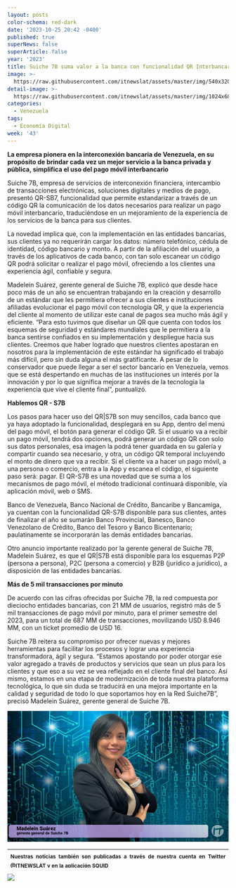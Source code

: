 ```yaml
---
layout: posts
color-schema: red-dark
date: '2023-10-25 20:42 -0400'
published: true
superNews: false
superArticle: false
year: '2023'
title: Suiche 7B suma valor a la banca con funcionalidad QR Interbancario
image: >-
  https://raw.githubusercontent.com/itnewslat/assets/master/img/540x320/Madelein-Suarez-p.jpg
detail-image: >-
  https://raw.githubusercontent.com/itnewslat/assets/master/img/1024x680/Madelein-Suarez-g.jpg
categories:
  - Venezuela
tags:
  - Economía Digital
week: '43'
---
```

**La empresa pionera en la interconexión bancaria de Venezuela, en su propósito de brindar cada vez un mejor servicio a la banca privada y pública, simplifica el uso del pago móvil interbancario**

Suiche 7B, empresa de servicios de interconexión financiera, intercambio de transacciones electrónicas, soluciones digitales y medios de pago, presentó QR-SB7, funcionalidad que permite estandarizar a través de un código QR la comunicación de los datos necesarios para realizar un pago móvil interbancario, traduciéndose en un mejoramiento de la experiencia de los servicios de la banca para sus clientes.

La novedad implica que, con la implementación en las entidades bancarias, sus clientes ya no requerirán cargar los datos: número telefónico, cédula de identidad, código bancario y monto. A partir de la afiliación del usuario, a través de los aplicativos de cada banco, con tan solo escanear un código QR podrá solicitar o realizar el pago móvil, ofreciendo a los clientes una experiencia ágil, confiable y segura.

Madelein Suárez, gerente general de Suiche 7B, explicó que desde hace poco más de un año se encuentran trabajando en la creación y desarrollo de un estándar que les permitiera ofrecer a sus clientes e instituciones afiliadas evolucionar el pago móvil con tecnología QR, y que la experiencia del cliente al momento de utilizar este canal de pagos sea mucho más ágil y eficiente. “Para esto tuvimos que diseñar un QR que cuenta con todos los esquemas de seguridad y estándares mundiales que le permitiera a la banca sentirse confiados en su implementación y despliegue hacia sus clientes. Creemos que haber logrado que nuestros clientes apostaran en nosotros para la implementación de este estándar ha significado el trabajo más difícil, pero sin duda alguna el más gratificante. A pesar de lo conservador que puede llegar a ser el sector bancario en Venezuela, vemos que se está despertando en muchas de las instituciones un interés por la innovación y por lo que significa mejorar a través de la tecnología la experiencia que vive el cliente final”, puntualizó.

**Hablemos QR - S7B**

Los pasos para hacer uso del QR|S7B son muy sencillos, cada banco que ya haya adoptado la funcionalidad, desplegará en su App, dentro del menú del pago móvil, el botón para generar el código QR. Si el usuario va a recibir un pago móvil, tendrá dos opciones, podrá generar un código QR con solo sus datos personales, esa imagen la podrá tener guardada en su galería y compartir cuando sea necesario, y otra, un código QR temporal incluyendo el monto de dinero que va a recibir. Si el cliente va a hacer un pago móvil, a una persona o comercio, entra a la App y escanea el código, el siguiente paso será: pagar. El QR-S7B es una novedad que se suma a los mecanismos de pago móvil, el método tradicional continuará disponible, vía aplicación móvil, web o SMS.

Banco de Venezuela, Banco Nacional de Crédito, Bancaribe y Bancamiga, ya cuentan con la funcionalidad QR-S7B disponible para sus clientes, antes de finalizar el año se sumarán Banco Provincial, Banesco, Banco Venezolano de Crédito, Banco del Tesoro y Banco Bicentenario; paulatinamente se incorporarán las demás entidades bancarias.

Otro anuncio importante realizado por la gerente general de Suiche 7B, Madelein Suárez, es que el QR|S7B está disponible para los esquemas P2P (persona a persona), P2C (persona a comercio) y B2B (jurídico a jurídico), a disposición de las entidades bancarias.

**Más de 5 mil transacciones por minuto**

De acuerdo con las cifras ofrecidas por Suiche 7B, la red compuesta por dieciocho entidades bancarias, con 21 MM de usuarios, registró más de 5 mil transacciones de pago móvil por minuto, para el primer semestre del 2023, para un total de 687 MM de transacciones, movilizando USD 8.946 MM, con un ticket promedio de USD 16.

Suiche 7B reitera su compromiso por ofrecer nuevas y mejores herramientas para facilitar los procesos y lograr una experiencia transformadora, ágil y segura. “Estamos apostando por poder otorgar ese valor agregado a través de productos y servicios que sean un plus para los clientes y que eso a su vez se vea reflejado en el cliente final del banco. Así mismo, estamos en una etapa de modernización de toda nuestra plataforma tecnológica, lo que sin duda se traducirá en una mejora importante en la calidad y seguridad de todo lo que soportamos hoy en la Red Suiche7B”, precisó Madelein Suárez, gerente general de Suiche 7B.

![](https://raw.githubusercontent.com/itnewslat/assets/master/img/540x320/Madelein-Suarez-p.jpg)

<table style="height: 42px;" width="569">
<tbody>
<tr>
<td style="text-align: justify;"><sub><strong>Nuestras noticias también son publicadas a través de nuestra cuenta en Twitter <a href="https://twitter.com/itnewslat?lang=es">@ITNEWSLAT</a> y en la aplicación <a href="https://squidapp.co/en/">SQUID</a></strong></sub></td>
</tr>
</tbody>
</table>

<img src="https://tracker.metricool.com/c3po.jpg?hash=56f88a41e39ab42c063cc51676587a04"/>